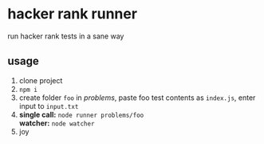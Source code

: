 # hacker rank runner

run hacker rank tests in a sane way

## usage

1. clone project
2. `npm i`
3. create folder `foo` in _problems_, paste foo test contents as `index.js`, enter input to `input.txt`
4. **single call:** `node runner problems/foo`  
   **watcher:** `node watcher`
5. joy
